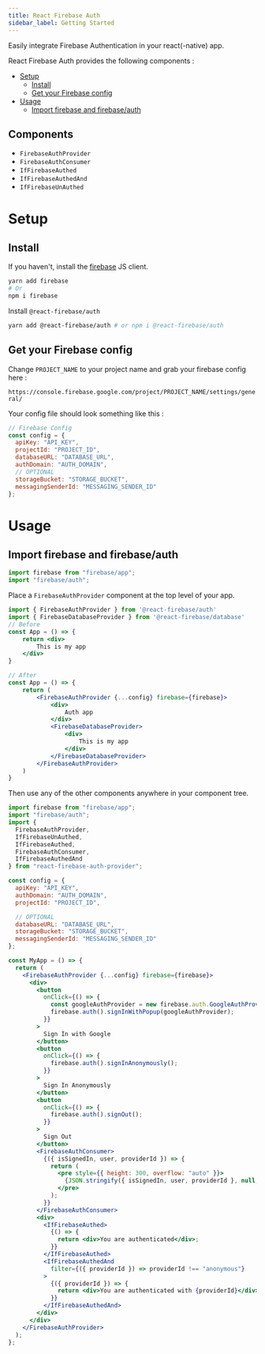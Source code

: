 ```yaml
---
title: React Firebase Auth
sidebar_label: Getting Started
---
```


Easily integrate Firebase Authentication in your react\(-native\) app.

React Firebase Auth provides the following components :

- [Setup](#setup)
  - [Install](#install)
  - [Get your Firebase config](#get-your-firebase-config)
- [Usage](#usage)
  - [Import firebase and firebase/auth](#import-firebase-and-firebaseauth)

## Components

* `FirebaseAuthProvider` 
* `FirebaseAuthConsumer` 
* `IfFirebaseAuthed` 
* `IfFirebaseAuthedAnd` 
* `IfFirebaseUnAuthed`


# Setup

## Install

If you haven't, install the [firebase](https://www.npmjs.com/package/firebase) JS client.

```bash
yarn add firebase
# Or 
npm i firebase
```

Install `@react-firebase/auth`

```bash
yarn add @react-firebase/auth # or npm i @react-firebase/auth
```

## Get your Firebase config

Change `PROJECT_NAME` to your project name and grab your firebase config here : 

`https://console.firebase.google.com/project/PROJECT_NAME/settings/general/`

Your config file should look something like this : 

```javascript
// Firebase Config
const config = {
  apiKey: "API_KEY",
  projectId: "PROJECT_ID",
  databaseURL: "DATABASE_URL",
  authDomain: "AUTH_DOMAIN",
  // OPTIONAL
  storageBucket: "STORAGE_BUCKET",
  messagingSenderId: "MESSAGING_SENDER_ID"
};
```


# Usage

## Import firebase and firebase/auth

```javascript
import firebase from "firebase/app";
import "firebase/auth";
```

Place a `FirebaseAuthProvider` component at the top level of your app. 

```jsx
import { FirebaseAuthProvider } from '@react-firebase/auth'
import { FirebaseDatabaseProvider } from '@react-firebase/database'
// Before
const App = () => {
    return <div>
        This is my app
    </div>
}

// After
const App = () => {
    return (
        <FirebaseAuthProvider {...config} firebase={firebase}>
            <div>
                Auth app
            </div>
            <FirebaseDatabaseProvider>
                <div>
                    This is my app
                </div>
            </FirebaseDatabaseProvider>
        </FirebaseAuthProvider>
    )
}
```

Then use any of the other components anywhere in your component tree.

```jsx
import firebase from "firebase/app";
import "firebase/auth";
import {
  FirebaseAuthProvider,
  IfFirebaseUnAuthed,
  IfFirebaseAuthed,
  FirebaseAuthConsumer,
  IfFirebaseAuthedAnd
} from "react-firebase-auth-provider";

const config = {
  apiKey: "API_KEY",
  authDomain: "AUTH_DOMAIN",
  projectId: "PROJECT_ID",

  // OPTIONAL
  databaseURL: "DATABASE_URL",
  storageBucket: "STORAGE_BUCKET",
  messagingSenderId: "MESSAGING_SENDER_ID"
};

const MyApp = () => {
  return (
    <FirebaseAuthProvider {...config} firebase={firebase}>
      <div>
        <button
          onClick={() => {
            const googleAuthProvider = new firebase.auth.GoogleAuthProvider();
            firebase.auth().signInWithPopup(googleAuthProvider);
          }}
        >
          Sign In with Google
        </button>
        <button
          onClick={() => {
            firebase.auth().signInAnonymously();
          }}
        >
          Sign In Anonymously
        </button>
        <button
          onClick={() => {
            firebase.auth().signOut();
          }}
        >
          Sign Out
        </button>
        <FirebaseAuthConsumer>
          {({ isSignedIn, user, providerId }) => {
            return (
              <pre style={{ height: 300, overflow: "auto" }}>
                {JSON.stringify({ isSignedIn, user, providerId }, null, 2)}
              </pre>
            );
          }}
        </FirebaseAuthConsumer>
        <div>
          <IfFirebaseAuthed>
            {() => {
              return <div>You are authenticated</div>;
            }}
          </IfFirebaseAuthed>
          <IfFirebaseAuthedAnd
            filter={({ providerId }) => providerId !== "anonymous"}
          >
            {({ providerId }) => {
              return <div>You are authenticated with {providerId}</div>;
            }}
          </IfFirebaseAuthedAnd>
        </div>
      </div>
    </FirebaseAuthProvider>
  );
};
```

